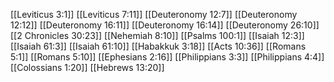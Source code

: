 [[Leviticus 3:1]]
[[Leviticus 7:11]]
[[Deuteronomy 12:7]]
[[Deuteronomy 12:12]]
[[Deuteronomy 16:11]]
[[Deuteronomy 16:14]]
[[Deuteronomy 26:10]]
[[2 Chronicles 30:23]]
[[Nehemiah 8:10]]
[[Psalms 100:1]]
[[Isaiah 12:3]]
[[Isaiah 61:3]]
[[Isaiah 61:10]]
[[Habakkuk 3:18]]
[[Acts 10:36]]
[[Romans 5:1]]
[[Romans 5:10]]
[[Ephesians 2:16]]
[[Philippians 3:3]]
[[Philippians 4:4]]
[[Colossians 1:20]]
[[Hebrews 13:20]]
